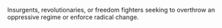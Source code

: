 Insurgents, revolutionaries, or freedom fighters seeking to overthrow an oppressive regime or enforce radical change.